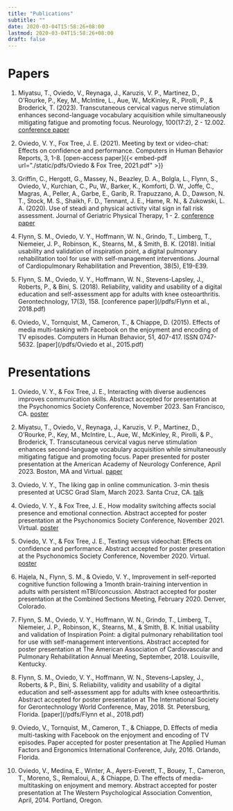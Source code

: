 ```yaml
---
title: "Publications"
subtitle: ""
date: 2020-03-04T15:58:26+08:00
lastmod: 2020-03-04T15:58:26+08:00
draft: false
---
```


# Papers
1. Miyatsu, T., Oviedo, V., Reynaga, J., Karuzis, V. P., Martinez, D., O’Rourke, P., Key, M., McIntire, L., Aue, W., McKinley, R., Pirolli, P., & Broderick, T. (2023). Transcutaneous cervical vagus nerve stimulation enhances second-language vocabulary acquisition while simultaneously mitigating fatigue and promoting focus. Neurology, 100(17:2), 2 - 12.002. [conference paper](https://doi.org/10.1212/WNL.0000000000201931)

2. Oviedo, V. Y., Fox Tree, J. E. (2021). Meeting by text or video-chat: Effects on confidence and performance. Computers in Human Behavior Reports, 3, 1-8. [open-access paper]{{< embed-pdf url="./static/pdfs/Oviedo & Fox Tree, 2021.pdf" >}}

3. Griffin, C., Hergott, G., Massey, N., Beazley, D. A., Bolgla, L., Flynn, S., Oviedo, V., Kurchian, C., Pu, W., Barker, K., Komforti, D. W., Joffe, C., Magras, A., Peller, A., Garbe, E., Garib, R. Trapuzzano, A. D., Dawson, N. T., Stock, M. S., Shaikh, F. D., Tennant, J. E., Hame, R. N., & Zukowski, L. A. (2020). Use of steadi and physical activity vital sign in fall risk assessment. Journal of Geriatric Physical Therapy, 1 - 2. [conference paper](https://doi.org/10.1519/JPT.0000000000000270)
   
4. Flynn, S. M., Oviedo, V. Y., Hoffmann, W. N., Grindo, T., Limberg, T., Niemeier, J. P., Robinson, K., Stearns, M., & Smith, B. K. (2018). Initial usability and validation of inspiration point, a digital pulmonary rehabilitation tool for use with self-management interventions. Journal of Cardiopulmonary Rehabilitation and Prevention, 38(5), E19-E39. 

5. Flynn, S. M., Oviedo, V. Y., Hoffmann, W. N., Stevens-Lapsley, J., Roberts, P., & Bini, S. (2018). Reliability, validity and usability of a digital education and self-assessment app for adults with knee osteoarthritis. Gerontechnology, 17(3), 158. [conference paper](/pdfs/Flynn et al., 2018.pdf)

6. Oviedo, V., Tornquist, M., Cameron, T., & Chiappe, D. (2015). Effects of media multi-tasking with Facebook on the enjoyment and encoding of TV episodes. Computers in Human Behavior, 51, 407-417. ISSN 0747-5632. [paper](/pdfs/Oviedo et al., 2015.pdf)

# Presentations 

1. Oviedo, V. Y., & Fox Tree, J. E., Interacting with diverse audiences improves communication skills. Abstract accepted for presentation at the Psychonomics Society Conference, November 2023. San Francisco, CA. [poster](/pdfs/Psynom_2023.pptx)

2. Miyatsu, T., Oviedo, V., Reynaga, J., Karuzis, V. P., Martinez, D., O’Rourke, P., Key, M., McIntire, L., Aue, W., McKinley, R., Pirolli, & P., Broderick, T. Transcutaneous cervical vagus nerve stimulation enhances second-language vocabulary acquisition while simultaneously mitigating fatigue and promoting focus. Paper presented for poster presentation at the American Academy of Neurology Conference, April 2023. Boston, MA and Virtual. [paper](https://doi.org/10.1212/WNL.0000000000201931)

3. Oviedo, V. Y., The liking gap in online communication. 3-min thesis presented at UCSC Grad Slam, March 2023. Santa Cruz, CA. [talk](https://www.youtube.com/watch?v=fqi2LJn2ovY)

4. Oviedo, V. Y., & Fox Tree, J. E., How modality switching affects social presence and emotional connection. Abstract accepted for poster presentation at the Psychonomics Society Conference, November 2021. Virtual. [poster](/pdfs/Psynom_2021.pptx)

5. Oviedo, V. Y., & Fox Tree, J. E., Texting versus videochat: Effects on confidence and performance. Abstract accepted for poster presentation at the Psychonomics Society Conference, November 2020. Virtual. [poster](/pdfs/Psynom_2020.pptx)

6. Hajela, N., Flynn, S. M., & Oviedo, V. Y., Improvement in self-reported cognitive function following a 1month brain-training intervention in adults with persistent mTBI/concussion. Abstract accepted for poster presentation at the Combined Sections Meeting, February 2020. Denver, Colorado. 

7. Flynn, S. M., Oviedo, V. Y., Hoffmann, W. N., Grindo, T.,  Limberg, T., Niemeier, J. P., Robinson, K., Stearns, M., & Smith, B. K. Initial usability and validation of Inspiration Point: a digital pulmonary rehabilitation tool for use with self-management interventions. Abstract accepted for poster presentation at The American Association of Cardiovascular and Pulmonary Rehabilitation Annual Meeting, September, 2018. Louisville, Kentucky. 

8. Flynn, S. M., Oviedo, V. Y., Hoffmann, W. N., Stevens-Lapsley, J., Roberts, & P., Bini, S. Reliability, validity and usability of a digital education and self-assessment app for adults with knee osteoarthritis. Abstract accepted for poster presentation at The International Society for Gerontechnology World Conference, May, 2018. St. Petersburg, Florida. [paper](/pdfs/Flynn et al., 2018.pdf)

9. Oviedo, V., Tornquist, M., Cameron, T., & Chiappe, D. Effects of media multi-tasking with Facebook on the enjoyment and encoding of TV episodes. Paper accepted for poster presentation at The Applied Human Factors and Ergonomics International Conference, July, 2016. Orlando, Florida.

10. Oviedo, V., Medina, E., Winter, A., Ayers-Everett, T., Bouey, T., Cameron, T., Moreno, S., Remaloui, A., & Chiappe, D. The effects of media-multitasking on enjoyment and memory. Abstract accepted for poster presentation at The Western Psychological Association Convention, April, 2014. Portland, Oregon.
